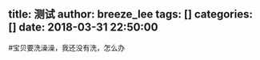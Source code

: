 title: 测试
author: breeze_lee
tags: []
categories: []
date: 2018-03-31 22:50:00
---
#宝贝要洗澡澡，我还没有洗，怎么办